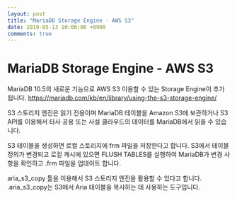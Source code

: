 ```yaml
---
layout: post
title: "MariaDB Storage Engine - AWS S3"
date: 2019-05-13 10:00:06 +0900
comments: true
---
```

# MariaDB Storage Engine - AWS S3

MariaDB 10.5의 새로운 기능으로 AWS S3 이용할 수 있는 Storage Engine이 추가 됩니다.
https://mariadb.com/kb/en/library/using-the-s3-storage-engine/

S3 스토리지 엔진은 읽기 전용이며 MariaDB 테이블을 Amazon S3에 보관하거나 S3 API를 이용해서 타사 공용 또는 사설 클라우드의 데이터를 MariaDB에서 읽을 수 있습니다.

S3 테이블을 생성하면 로컬 스토리지에 frm 파일을 저장한다고 합니다. S3에서 테이블 정의가 변경되고 로컬 캐시에 있으면 FLUSH TABLES를 실행하여 MariaDB가 변경 사항을 확인하고 .frm 파일을 업데이트 합니다.

aria_s3_copy 툴을 이용해서 S3 스토리지 엔진을 활용할 수 있다고 합니다. .aria_s3_copy는 S3에서 Aria 테이블을 복사하는 데 사용하는 도구입니다.
